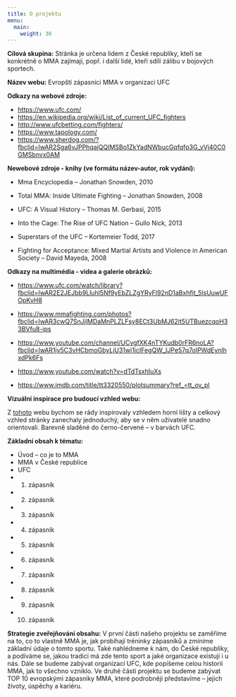 ```yaml
---
title: O projektu
menu:
  main:
    weight: 30
---
```


**Cílová skupina:**
Stránka je určena lidem z České republiky, kteří se konkrétně o MMA zajímají, popř. i další lidé, kteří sdílí zálibu v bojových sportech.

**Název webu:**
Evropští zápasníci MMA v organizaci UFC

**Odkazy na webové zdroje:**

- <https://www.ufc.com/>
- <https://en.wikipedia.org/wiki/List_of_current_UFC_fighters>
- <http://www.ufcbetting.com/fighters/>
- <https://www.tapology.com/>
- <https://www.sherdog.com/?fbclid=IwAR2Sga6vJPPhqajQQIMSBo1ZkYadNWbucGqfqfp3G_vVj40C0GMSbnvx0AM>

**Newebové zdroje - knihy (ve formátu název-autor, rok vydání):**

- Mma Encyclopedia – Jonathan Snowden, 2010

- Total MMA: Inside Ultimate Fighting – Jonathan Snowden, 2008

- UFC: A Visual History – Thomas M. Gerbasi, 2015

- Into the Cage: The Rise of UFC Nation – Gullo Nick, 2013

- Superstars of the UFC – Kortemeier Todd, 2017

- Fighting for Acceptance: Mixed Martial Artists and Violence in American Society – David Mayeda, 2008

**Odkazy na multimédia - videa a galerie obrázků:**

- <https://www.ufc.com/watch/library?fbclid=IwAR2E2JEJbb9Lluhl5Nf9yEbZLZgYRyFl92nD1aBxhfit_5lsUuwUFOpKvH8>

- <https://www.mmafighting.com/photos?fbclid=IwAR3cwQ7SnJjlMDaMnPLZLFsy8ECt3UbMJ62it5UTBuezcqoH33BVfu8-ips>

- <https://www.youtube.com/channel/UCvgfXK4nTYKudb0rFR6noLA?fbclid=IwAR1jv5C3vHCbmoGbyLjU31wj1icIFegQW_IJPe57q7olPWdEynlhxdPk6Fs>

- <https://www.youtube.com/watch?v=dTdTsxhIuXs>

- <https://www.imdb.com/title/tt3320550/plotsummary?ref_=tt_ov_pl>

**Vizuální inspirace pro budoucí vzhled webu:**

Z [tohoto](https://dangelicoguitars.com/?fbclid=IwAR1vysfNkFJAAvGgEMV7plRKFetCiw8k-b52kAefRJZBXSjMR11c7KoKurk) webu bychom se rády inspirovaly vzhledem horní lišty a celkový vzhled stránky zanechaly jednoduchý, aby se v něm uživatelé snadno orientovali. Barevně sladěné do černo-červené – v barvách UFC.


**Základní obsah k tématu:**

- Úvod – co je to MMA
- MMA v České republice
- UFC
- 1. zápasník
- 2. zápasník
- 3. zápasník
- 4. zápasník
- 5. zápasník
- 6. zápasník
- 7. zápasník
- 8. zápasník
- 9. zápasník
- 10. zápasník

**Strategie zveřejňování obsahu:** V první části našeho projektu se zaměříme na to, co to vlastně MMA je, jak probíhají tréninky zápasníků a zmíníme základní údaje o tomto sportu. Také nahlédneme k nám, do České republiky, a podíváme se, jakou tradici má zde tento sport a jaké organizace existují i u nás. Dále se budeme zabývat organizací UFC, kde popíšeme celou historii MMA, jak to všechno vzniklo. Ve druhé části projektu se budeme zabývat TOP 10 evropskými zápasníky MMA, které podrobněji představíme – jejich životy, úspěchy a kariéru.


<!--This is a minimal [Hugo][] website created for a course [VIKBA07][].

Learn more about Hugo with a [quick start guide][qs] or by exploring its [documentation][hugoDocs].-->

[Hugo]: https://gohugo.io
[VIKBA07]: https://is.muni.cz/predmet/phil/VIKBA07
[hugoDocs]: https://gohugo.io/documentation/
[qs]: https://gohugo.io/getting-started/quick-start/

